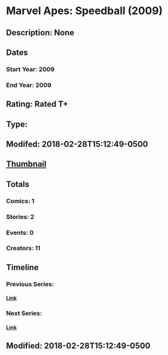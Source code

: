 # Marvel Apes: Speedball (2009)
## Description: None
## Dates
### Start Year: 2009
### End Year: 2009
## Rating: Rated T+
## Type: 
## Modifed: 2018-02-28T15:12:49-0500
## [Thumbnail](http://i.annihil.us/u/prod/marvel/i/mg/b/e0/5a970cb2b5fb1.jpg)
## Totals
### Comics: 1
### Stories: 2
### Events: 0
### Creators: 11
## Timeline
### Previous Series: 
#### [Link]()
### Next Series: 
#### [Link]()
## Modified: 2018-02-28T15:12:49-0500